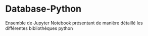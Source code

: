 # Database-Python
Ensemble de Jupyter Notebook présentant de manière détaillé les différentes bibliothèques python
